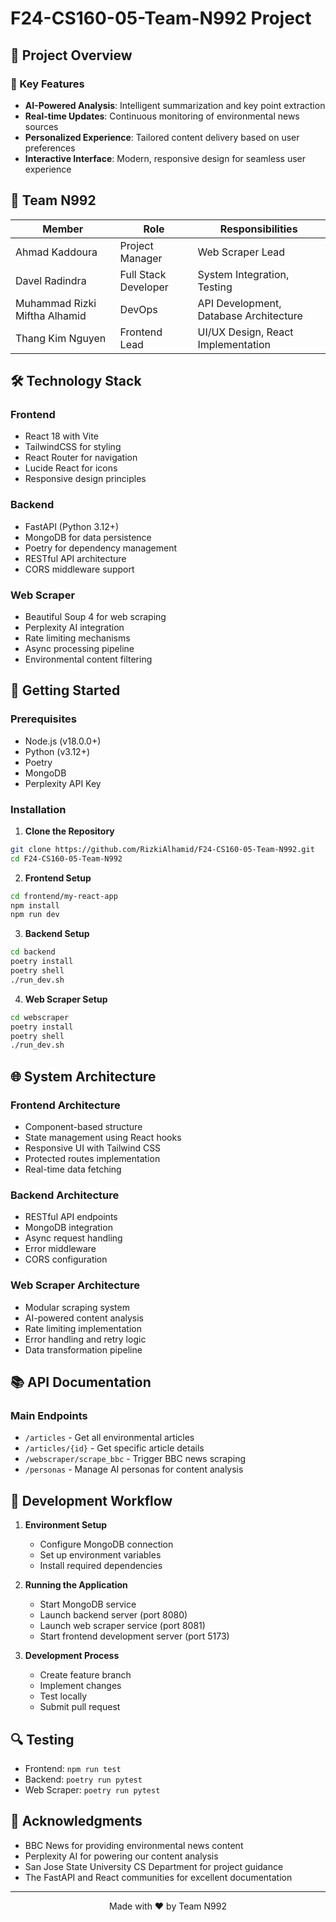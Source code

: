 # F24-CS160-05-Team-N992 Project

## 🌟 Project Overview

### 🚀 Key Features

- **AI-Powered Analysis**: Intelligent summarization and key point extraction
- **Real-time Updates**: Continuous monitoring of environmental news sources
- **Personalized Experience**: Tailored content delivery based on user preferences
- **Interactive Interface**: Modern, responsive design for seamless user experience

## 👥 Team N992

| Member | Role | Responsibilities |
|--------|------|-----------------|
| Ahmad Kaddoura | Project Manager | Web Scraper Lead | Data Collection, AI Integration |
| Davel Radindra | Full Stack Developer | System Integration, Testing | 
| Muhammad Rizki Miftha Alhamid | DevOps | API Development, Database Architecture |
| Thang Kim Nguyen | Frontend Lead | UI/UX Design, React Implementation |

## 🛠️ Technology Stack

### Frontend
- React 18 with Vite
- TailwindCSS for styling
- React Router for navigation
- Lucide React for icons
- Responsive design principles

### Backend
- FastAPI (Python 3.12+)
- MongoDB for data persistence
- Poetry for dependency management
- RESTful API architecture
- CORS middleware support

### Web Scraper
- Beautiful Soup 4 for web scraping
- Perplexity AI integration
- Rate limiting mechanisms
- Async processing pipeline
- Environmental content filtering

## 🚀 Getting Started

### Prerequisites
- Node.js (v18.0.0+)
- Python (v3.12+)
- Poetry
- MongoDB
- Perplexity API Key

### Installation

1. **Clone the Repository**
```bash
git clone https://github.com/RizkiAlhamid/F24-CS160-05-Team-N992.git
cd F24-CS160-05-Team-N992
```

2. **Frontend Setup**
```bash
cd frontend/my-react-app
npm install
npm run dev
```

3. **Backend Setup**
```bash
cd backend
poetry install
poetry shell
./run_dev.sh
```

4. **Web Scraper Setup**
```bash
cd webscraper
poetry install
poetry shell
./run_dev.sh
```

## 🌐 System Architecture

### Frontend Architecture
- Component-based structure
- State management using React hooks
- Responsive UI with Tailwind CSS
- Protected routes implementation
- Real-time data fetching

### Backend Architecture
- RESTful API endpoints
- MongoDB integration
- Async request handling
- Error middleware
- CORS configuration

### Web Scraper Architecture
- Modular scraping system
- AI-powered content analysis
- Rate limiting implementation
- Error handling and retry logic
- Data transformation pipeline

## 📚 API Documentation

### Main Endpoints
- `/articles` - Get all environmental articles
- `/articles/{id}` - Get specific article details
- `/webscraper/scrape_bbc` - Trigger BBC news scraping
- `/personas` - Manage AI personas for content analysis

## 🔧 Development Workflow

1. **Environment Setup**
   - Configure MongoDB connection
   - Set up environment variables
   - Install required dependencies

2. **Running the Application**
   - Start MongoDB service
   - Launch backend server (port 8080)
   - Launch web scraper service (port 8081)
   - Start frontend development server (port 5173)

3. **Development Process**
   - Create feature branch
   - Implement changes
   - Test locally
   - Submit pull request

## 🔍 Testing

- Frontend: `npm run test`
- Backend: `poetry run pytest`
- Web Scraper: `poetry run pytest`

## 🙏 Acknowledgments

- BBC News for providing environmental news content
- Perplexity AI for powering our content analysis
- San Jose State University CS Department for project guidance
- The FastAPI and React communities for excellent documentation

---

<div align="center">
Made with ❤️ by Team N992
</div>
